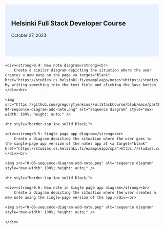 <!DOCTYPE HTML>
<html>
<head>
<meta http-equiv="X-UA-Compatible" content="IE=edge,chrome=1">
<meta charset="UTF-8">  
<title>Full Stack Developer Course</title>

<!-- Latest compiled and minified bootstrap CSS -->
<link rel="stylesheet" href="https://maxcdn.bootstrapcdn.com/bootstrap/3.4.1/css/bootstrap.min.css">

<!-- jQuery library -->
<script src="https://ajax.googleapis.com/ajax/libs/jquery/3.7.1/jquery.min.js"></script>

<!-- Latest compiled JavaScript -->
<script src="https://maxcdn.bootstrapcdn.com/bootstrap/3.4.1/js/bootstrap.min.js"></script>

</head>

<div class="text-center" style="height:130px; background-color:#e8f1ff; padding:20px; margin-bottom:20px;">
    <h2>Helsinki Full Stack Developer Course</h2>
    <p>October 27, 2023</p>
</div>

<div class="container">


    <div><strong>0.4: New note diagram</strong><br>
        Create a similar diagram depicting the situation where the user creates a new note on the page <a target="blank" href="https://studies.cs.helsinki.fi/exampleapp/notes">https://studies.cs.helsinki.fi/exampleapp/notes</a> by writing something into the text field and clicking the Save button.</div><br>

    <img src="https://github.com/gregorytjenkins/FullStackCourse/blob/main/part0/0-04-sequence-diagram-add-note.png" alt="sequence diagram" style="max-width: 100%; height: auto;" />

    <hr style="border-top:1px solid black;">

    <div><strong>0.5: Single page app diagram</strong><br>
        Create a diagram depicting the situation where the user goes to the single-page app version of the notes app at <a target="blank" href="https://studies.cs.helsinki.fi/exampleapp/spa">https://studies.cs.helsinki.fi/exampleapp/spa</a>.</div><br>

    <img src="0-05-sequence-diagram-add-note.png" alt="sequence diagram" style="max-width: 100%; height: auto;" />

    <hr style="border-top:1px solid black;">

    <div><strong>0.6: New note in Single page app diagram</strong><br>
        Create a diagram depicting the situation where the user creates a new note using the single-page version of the app.</div><br>

    <img src="0-06-sequence-diagram-add-note.png" alt="sequence diagram" style="max-width: 100%; height: auto;" />

    </div>
</div>

<div style="height:20px; width:100%;"></div>

</body>
</html>
